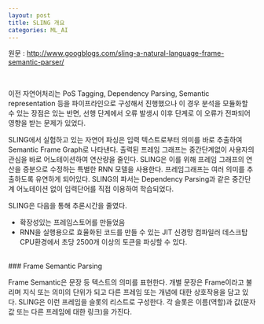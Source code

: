 ```yaml
---
layout: post
title: SLING 개요
categories: ML_AI
---
```


원문 : http://www.googblogs.com/sling-a-natural-language-frame-semantic-parser/

<br>

이전 자연어처리는 PoS Tagging, Dependency Parsing, Semantic representation 등을 파이프라인으로 구성해서 진행했으나
이 경우 분석을 모듈화할 수 있는 장점은 있는 반면, 선행 단계에서 오류 발생시 이후 단계로 이 오류가 전파되어 영향을 받는 문제가 있었다.

SLING에서 실험하고 있는 자연어 파싱은 입력 텍스트로부터 의미를 바로 추출하여 Semantic Frame Graph로 나타낸다.
출력된 프레임 그래프는 중간단계없이 사용자의 관심을 바로 어노테이션하여 연산량을 줄인다. 
SLING은 이를 위해 프레임 그래프의 연산을 증분으로 수정하는 특별한 RNN 모델을 사용한다.
프레임그래프는 여러 의미를 추출하도록 유연하게 되어있다.
SLING의 파서는 Dependency Parsing과 같은 중간단계 어노테이션 없이 입력단어를 직접 이용하여 학습되었다.

SLING은 다음을 통해 추론시간을 줄였다.
- 확장성있는 프레임스토어를 만들었음
- RNN을 실행용으로 효율화된 코드를 만들 수 있는 JIT 신경망 컴파일러
데스크탑 CPU환경에서 초당 2500개 이상의 토큰을 파싱할 수 있다.

<br>
### Frame Semantic Parsing

Frame Semantic은 문장 등 텍스트의 의미를 표현한다. 개별 문장은 Frame이라고 불리며 지식 또는 의미의 단위가 되고 다른 프레임 또는 개념에 대한 상호작용을 담고 있다.
SLING은 이런 프레임을 슬롯의 리스트로 구성한다. 각 슬롯은 이름(역할)과 값(문자값 또는 다른 프레임에 대한 링크)을 가진다.
